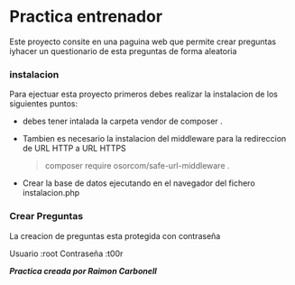 # Practica entrenador


Este proyecto consite en  una paguina web que permite crear preguntas iyhacer un questionario de esta preguntas de forma aleatoria
### instalacion

Para ejectuar esta proyecto primeros debes realizar la instalacion  de los siguientes puntos:

- debes tener intalada la carpeta vendor de composer .
- Tambien es necesario la instalacion del middleware para la redireccion de URL HTTP a URL HTTPS
    > composer require osorcom/safe-url-middleware .

- Crear la base de datos ejecutando en el navegador del fichero instalacion.php


### Crear Preguntas ###

La creacion de preguntas esta protegida con contraseña

Usuario :root
Contraseña :t00r

***Practica creada por Raimon Carbonell***
